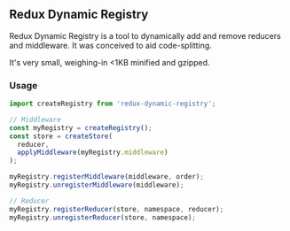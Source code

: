 ## Redux Dynamic Registry

Redux Dynamic Registry is a tool to dynamically add and remove reducers and middleware. It was conceived to aid code-splitting.

It's very small, weighing-in <1KB minified and gzipped.

### Usage

```js
import createRegistry from 'redux-dynamic-registry';

// Middleware
const myRegistry = createRegistry();
const store = createStore(
  reducer,
  applyMiddleware(myRegistry.middleware)
);

myRegistry.registerMiddleware(middleware, order);
myRegistry.unregisterMiddleware(middleware);

// Reducer
myRegistry.registerReducer(store, namespace, reducer);
myRegistry.unregisterReducer(store, namespace);

```
